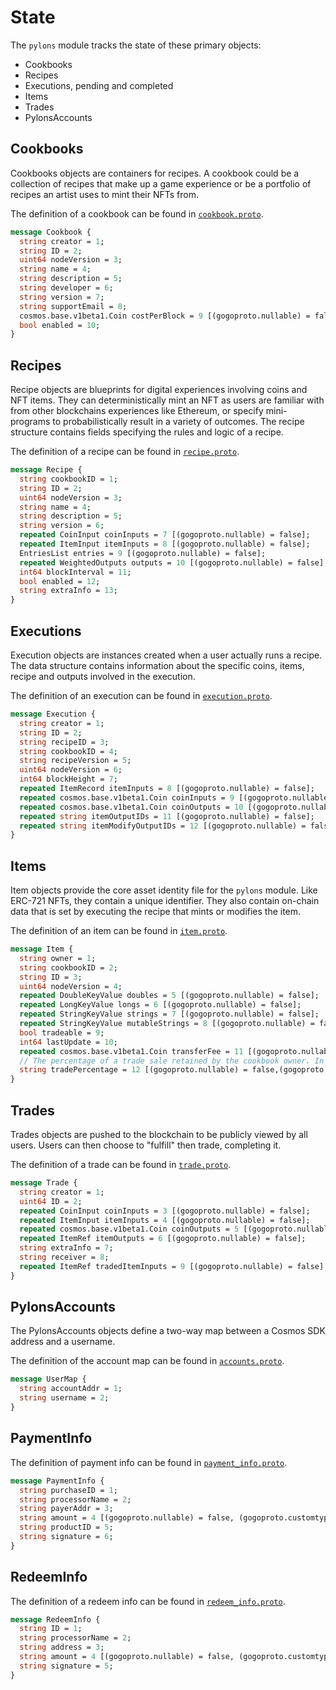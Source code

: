 <!--
order: 2
-->

# State

The `pylons` module tracks the state of these primary objects: 

- Cookbooks
- Recipes
- Executions, pending and completed
- Items
- Trades
- PylonsAccounts

## Cookbooks

Cookbooks objects are containers for recipes.  A cookbook could be a collection of recipes that make up a game experience or be a portfolio of recipes an artist uses to mint their NFTs from.

The definition of a cookbook can be found in [`cookbook.proto`](../../../proto/pylons/cookbook.proto).

```protobuf
message Cookbook {
  string creator = 1;
  string ID = 2;
  uint64 nodeVersion = 3;
  string name = 4;
  string description = 5;
  string developer = 6;
  string version = 7;
  string supportEmail = 8;
  cosmos.base.v1beta1.Coin costPerBlock = 9 [(gogoproto.nullable) = false];
  bool enabled = 10;
}
```

## Recipes

Recipe objects are blueprints for digital experiences involving coins and NFT items.  They can deterministically mint an NFT as users are familiar with from
other blockchains experiences like Ethereum, or specify mini-programs to probabilistically result in a variety of outcomes.  The recipe structure contains
fields specifying the rules and logic of a recipe.

The definition of a recipe can be found in [`recipe.proto`](../../../proto/pylons/recipe.proto).

```protobuf
message Recipe {
  string cookbookID = 1;
  string ID = 2;
  uint64 nodeVersion = 3;
  string name = 4;
  string description = 5;
  string version = 6;
  repeated CoinInput coinInputs = 7 [(gogoproto.nullable) = false];
  repeated ItemInput itemInputs = 8 [(gogoproto.nullable) = false];
  EntriesList entries = 9 [(gogoproto.nullable) = false];
  repeated WeightedOutputs outputs = 10 [(gogoproto.nullable) = false];
  int64 blockInterval = 11;
  bool enabled = 12;
  string extraInfo = 13;
}
```

## Executions

Execution objects are instances created when a user actually runs a recipe.  The data structure contains information about the specific coins, items,
recipe and outputs involved in the execution.

The definition of an execution can be found in [`execution.proto`](../../../proto/pylons/execution.proto).

```protobuf
message Execution {
  string creator = 1;
  string ID = 2;
  string recipeID = 3;
  string cookbookID = 4;
  string recipeVersion = 5;
  uint64 nodeVersion = 6;
  int64 blockHeight = 7;
  repeated ItemRecord itemInputs = 8 [(gogoproto.nullable) = false];
  repeated cosmos.base.v1beta1.Coin coinInputs = 9 [(gogoproto.nullable) = false, (gogoproto.castrepeated) = "github.com/cosmos/cosmos-sdk/types.Coins"];
  repeated cosmos.base.v1beta1.Coin coinOutputs = 10 [(gogoproto.nullable) = false, (gogoproto.castrepeated) = "github.com/cosmos/cosmos-sdk/types.Coins"];
  repeated string itemOutputIDs = 11 [(gogoproto.nullable) = false];
  repeated string itemModifyOutputIDs = 12 [(gogoproto.nullable) = false];
}
```

## Items

Item objects provide the core asset identity file for the `pylons` module.  Like ERC-721 NFTs, they contain a unique identifier.  They also contain on-chain data that is set by executing the recipe that mints or modifies the item.

The definition of an item can be found in [`item.proto`](../../../proto/pylons/item.proto).


````protobuf
message Item {
  string owner = 1;
  string cookbookID = 2;
  string ID = 3;
  uint64 nodeVersion = 4;
  repeated DoubleKeyValue doubles = 5 [(gogoproto.nullable) = false];
  repeated LongKeyValue longs = 6 [(gogoproto.nullable) = false];
  repeated StringKeyValue strings = 7 [(gogoproto.nullable) = false];
  repeated StringKeyValue mutableStrings = 8 [(gogoproto.nullable) = false];
  bool tradeable = 9;
  int64 lastUpdate = 10;
  repeated cosmos.base.v1beta1.Coin transferFee = 11 [(gogoproto.nullable) = false];
  // The percentage of a trade sale retained by the cookbook owner. In the range (0.0, 1.0).
  string tradePercentage = 12 [(gogoproto.nullable) = false,(gogoproto.customtype) = "github.com/cosmos/cosmos-sdk/types.Dec"];
}
````

## Trades

Trades objects are pushed to the blockchain to be publicly viewed by all users.  Users can then choose to "fulfill" then trade, completing it.

The definition of a trade can be found in [`trade.proto`](../../../proto/pylons/trade.proto).


```protobuf
message Trade {
  string creator = 1;
  uint64 ID = 2;
  repeated CoinInput coinInputs = 3 [(gogoproto.nullable) = false];
  repeated ItemInput itemInputs = 4 [(gogoproto.nullable) = false];
  repeated cosmos.base.v1beta1.Coin coinOutputs = 5 [(gogoproto.nullable) = false, (gogoproto.castrepeated) = "github.com/cosmos/cosmos-sdk/types.Coins"];
  repeated ItemRef itemOutputs = 6 [(gogoproto.nullable) = false];
  string extraInfo = 7;
  string receiver = 8;
  repeated ItemRef tradedItemInputs = 9 [(gogoproto.nullable) = false];
}
```

## PylonsAccounts

The PylonsAccounts objects define a two-way map between a Cosmos SDK address and a username.  

The definition of the account map can be found in [`accounts.proto`](../../../proto/pylons/accounts.proto).


```protobuf
message UserMap {
  string accountAddr = 1;
  string username = 2;
}
```

## PaymentInfo

The definition of payment info can be found in [`payment_info.proto`](../../../proto/pylons/payment_info.proto).

```protobuf
message PaymentInfo {
  string purchaseID = 1;
  string processorName = 2;
  string payerAddr = 3;
  string amount = 4 [(gogoproto.nullable) = false, (gogoproto.customtype) = "github.com/cosmos/cosmos-sdk/types.Int"];
  string productID = 5;
  string signature = 6;
}
```

## RedeemInfo

The definition of a redeem info can be found in [`redeem_info.proto`](../../../proto/pylons/redeem_info.proto).

```protobuf
message RedeemInfo {
  string ID = 1;
  string processorName = 2;
  string address = 3;
  string amount = 4 [(gogoproto.nullable) = false, (gogoproto.customtype) = "github.com/cosmos/cosmos-sdk/types.Int"];;
  string signature = 5;
}
```